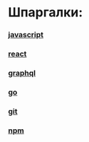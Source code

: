 # Шпаргалки:

### [javascript](https://teratron.github.io/cheatsheet/js/)

### [react](https://teratron.github.io/cheatsheet/react/)

### [graphql](https://teratron.github.io/cheatsheet/graphql/)

### [go](https://teratron.github.io/cheatsheet/go/)

### [git](https://teratron.github.io/cheatsheet/git/)

### [npm](https://teratron.github.io/cheatsheet/npm/)
